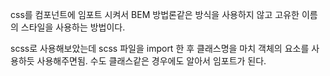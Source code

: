 css를 컴포넌트에 임포트 시켜서 BEM 방법론같은 방식을 사용하지 않고 고유한 이름의 스타일을 사용하는 방법이다.

scss로 사용해보았는데 scss 파일을 import 한 후 클래스명을 마치 객체의 요소를 사용하듯 사용해주면됨.
수도 클래스같은 경우에도 알아서 임포트가 된다.